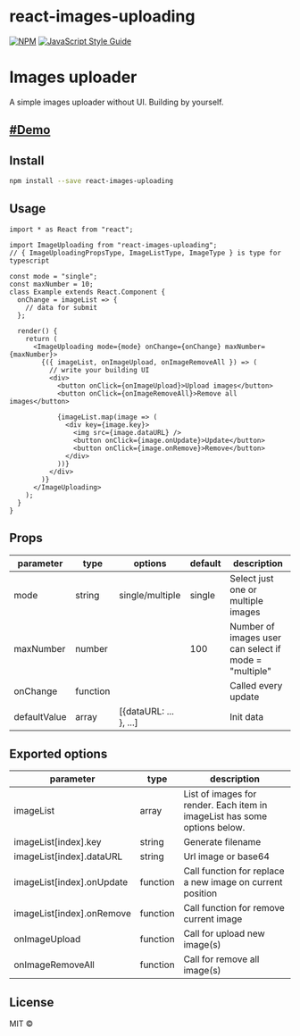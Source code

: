 # react-images-uploading

>

[![NPM](https://img.shields.io/npm/v/react-images-uploading.svg)](https://www.npmjs.com/package/react-images-uploading) [![JavaScript Style Guide](https://img.shields.io/badge/code_style-standard-brightgreen.svg)](https://standardjs.com)

# Images uploader

A simple images uploader without UI. Building by yourself.

## [#Demo](https://codesandbox.io/s/react-images-uploading-demo-u0khz)

## Install

```bash
npm install --save react-images-uploading
```

## Usage

```tsx
import * as React from "react";

import ImageUploading from "react-images-uploading";
// { ImageUploadingPropsType, ImageListType, ImageType } is type for typescript

const mode = "single";
const maxNumber = 10;
class Example extends React.Component {
  onChange = imageList => {
    // data for submit
  };

  render() {
    return (
      <ImageUploading mode={mode} onChange={onChange} maxNumber={maxNumber}>
        {({ imageList, onImageUpload, onImageRemoveAll }) => (
          // write your building UI
          <div>
            <button onClick={onImageUpload}>Upload images</button>
            <button onClick={onImageRemoveAll}>Remove all images</button>

            {imageList.map(image => (
              <div key={image.key}>
                <img src={image.dataURL} />
                <button onClick={image.onUpdate}>Update</button>
                <button onClick={image.onRemove}>Remove</button>
              </div>
            ))}
          </div>
        )}
      </ImageUploading>
    );
  }
}
```

## Props

| parameter    | type     | options                | default | description                                           |
| ------------ | -------- | ---------------------- | ------- | ----------------------------------------------------- |
| mode         | string   | single/multiple        | single  | Select just one or multiple images                    |
| maxNumber    | number   |                        | 100     | Number of images user can select if mode = "multiple" |
| onChange     | function |                        |         | Called every update                                   |
| defaultValue | array    | [{dataURL: ... }, ...] |         | Init data                                             |

## Exported options

| parameter                 | type     | description                                                               |
| ------------------------- | -------- | ------------------------------------------------------------------------- |
| imageList                 | array    | List of images for render. Each item in imageList has some options below. |
| imageList[index].key      | string   | Generate filename                                                         |
| imageList[index].dataURL  | string   | Url image or base64                                                       |
| imageList[index].onUpdate | function | Call function for replace a new image on current position                 |
| imageList[index].onRemove | function | Call function for remove current image                                    |
| onImageUpload             | function | Call for upload new image(s)                                              |
| onImageRemoveAll          | function | Call for remove all image(s)                                              |

## License

MIT © [](https://github.com/)
